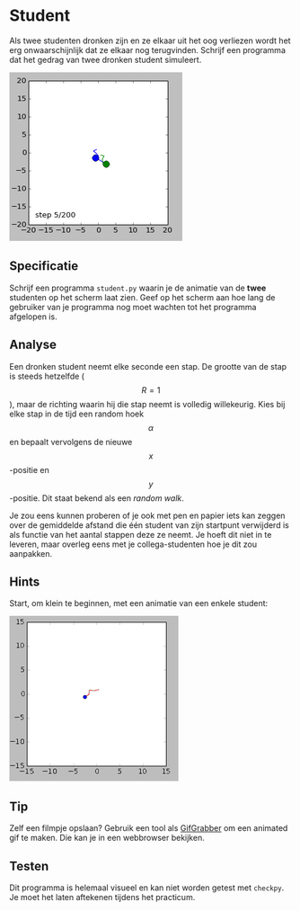 # Student

Als twee studenten dronken zijn en ze elkaar uit het oog verliezen wordt het erg onwaarschijnlijk dat ze elkaar nog terugvinden. Schrijf een programma dat het gedrag van twee dronken student simuleert.

![](../assets/AnimationRandomWalkDouble.gif)

## Specificatie

Schrijf een programma `student.py` waarin je de animatie van de **twee** studenten op het scherm laat zien. Geef op het scherm aan hoe lang de gebruiker van je programma nog moet wachten tot het
programma afgelopen is.

## Analyse

Een dronken student neemt elke seconde een stap. De grootte van de stap is steeds hetzelfde ($$R = 1$$), maar de richting waarin hij die stap neemt is volledig willekeurig. Kies bij elke stap in de tijd een random hoek $$\alpha$$ en bepaalt vervolgens de nieuwe $$x$$-positie en $$y$$-positie. Dit staat bekend als een *random walk*.

Je zou eens kunnen proberen of je ook met pen en papier iets kan zeggen over de gemiddelde afstand die één student van zijn startpunt verwijderd is als functie van het aantal stappen deze ze neemt. Je hoeft dit niet in te leveren, maar overleg eens met je collega-studenten hoe je dit zou aanpakken.


## Hints

Start, om klein te beginnen, met een animatie van een enkele student:

![](../assets/AnimationRandomWalk.gif)

## Tip

Zelf een filmpje opslaan? Gebruik een tool als [GifGrabber](http://www.gifgrabber.com) om een animated gif te maken. Die kan je in een webbrowser bekijken.

## Testen

Dit programma is helemaal visueel en kan niet worden getest met `checkpy`. Je moet het laten aftekenen tijdens het practicum.

